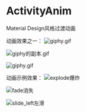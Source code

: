 # ActivityAnim
Material Design风格过渡动画

动画效果之一：
![giphy.gif](http://upload-images.jianshu.io/upload_images/8669504-2b0f7b7051320290.gif?imageMogr2/auto-orient/strip%7CimageView2/2/w/1240)

![giphy的副本.gif](http://upload-images.jianshu.io/upload_images/8669504-5abadaeba1559299.gif?imageMogr2/auto-orient/strip%7CimageView2/2/w/1240)

![giphy.gif](http://upload-images.jianshu.io/upload_images/8669504-2b0f7b7051320290.gif?imageMogr2/auto-orient/strip%7CimageView2/2/w/1240)

动画示例效果：
![explode爆炸](http://upload-images.jianshu.io/upload_images/8669504-30afd953daa381ba.gif?imageMogr2/auto-orient/strip%7CimageView2/2/w/1240)

![fade消失](http://upload-images.jianshu.io/upload_images/8669504-a581ff2289fae522.gif?imageMogr2/auto-orient/strip%7CimageView2/2/w/1240)

![slide_left左滑](http://upload-images.jianshu.io/upload_images/8669504-1bf644b4279d5fe4.gif?imageMogr2/auto-orient/strip%7CimageView2/2/w/1240)
